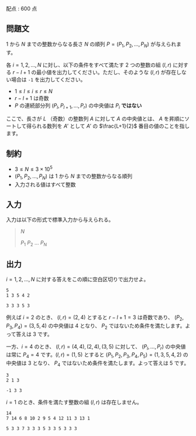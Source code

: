 配点 : $600$ 点

## 問題文

$1$ から $N$ までの整数からなる長さ $N$ の順列 $P=(P_1,P_2,\dots,P_N)$ が与えられます。

各 $i=1,2,\dots,N$ に対し、以下の条件をすべて満たす $2$ つの整数の組 $(l,r)$ に対する $r-l+1$ の最小値を出力してください。ただし、そのような $(l,r)$ が存在しない場合は `-1` を出力してください。

- $1 \leq l \leq i \leq r \leq N$
- $r-l+1$ は奇数
- $P$ の連続部分列 $(P_l,P_{l+1},\dots,P_r)$ の中央値は $P_i$ **ではない**

ここで、長さが $L$ （奇数）の整数列 $A$ に対して $A$ の中央値とは、 $A$ を昇順にソートして得られる数列を $A'$ として $A'$ の $\frac{L+1}{2}$ 番目の値のことを指します。

## 制約

- $3 \leq N \leq 3 \times 10^5$
- $(P_1,P_2,\dots,P_N)$ は $1$ から $N$ までの整数からなる順列
- 入力される値はすべて整数

## 入力

入力は以下の形式で標準入力から与えられる。

> $N$
> 
> $P_1$ $P_2$ $\dots$ $P_N$

## 出力

$i=1,2,\dots,N$ に対する答えをこの順に空白区切りで出力せよ。

```input1
5
1 3 5 4 2
```

```output1
3 3 3 5 3
```

例えば $i=2$ のとき、 $(l,r)=(2,4)$ とすると $r-l+1=3$ は奇数であり、 $(P_2,P_3,P_4)=(3,5,4)$ の中央値は $4$ となり、 $P_2$ ではないため条件を満たします。よって答えは $3$ です。

一方、$i=4$ のとき、 $(l,r)=(4,4),(2,4),(3,5)$ に対して、 $(P_l,\dots,P_r)$ の中央値は常に $P_4=4$ です。$(l,r)=(1,5)$ とすると $(P_1,P_2,P_3,P_4,P_5)=(1,3,5,4,2)$ の中央値は $3$ となり、 $P_4$ ではないため条件を満たします。よって答えは $5$ です。

```input2
3
2 1 3
```

```output2
-1 3 3
```

$i=1$ のとき、条件を満たす整数の組 $(l,r)$ は存在しません。

```input3
14
7 14 6 8 10 2 9 5 4 12 11 3 13 1
```

```output3
5 3 3 7 3 3 3 5 3 3 5 3 3 3
```
